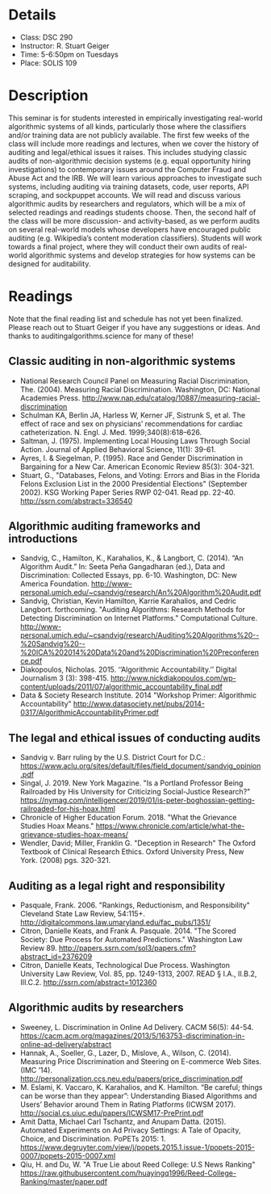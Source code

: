 # Details
* Class: DSC 290
* Instructor: R. Stuart Geiger
* Time: 5-6:50pm on Tuesdays
* Place: SOLIS 109

# Description

This seminar is for students interested in empirically investigating real-world algorithmic systems of all kinds, particularly those where the classifiers and/or training data are not publicly available. The first few weeks of the class will include more readings and lectures, when we cover the history of auditing and legal/ethical issues it raises. This includes studying classic audits of non-algorithmic decision systems (e.g. equal opportunity hiring investigations) to contemporary issues around the Computer Fraud and Abuse Act and the IRB. We will learn various approaches to investigate such systems, including auditing via training datasets, code, user reports, API scraping, and sockpuppet accounts. We will read and discuss various algorithmic audits by researchers and regulators, which will be a mix of selected readings and readings students choose. Then, the second half of the class will be more discussion- and activity-based, as we perform audits on several real-world models whose developers have encouraged public auditing (e.g. Wikipedia’s content moderation classifiers). Students will work towards a final project, where they will conduct their own audits of real-world algorithmic systems and develop strategies for how systems can be designed for auditability.

# Readings
Note that the final reading list and schedule has not yet been finalized. Please reach out to Stuart Geiger if you have any suggestions or ideas. And thanks to auditingalgorithms.science for many of these!

## Classic auditing in non-algorithmic systems

* National Research Council Panel on Measuring Racial Discrimination, The. (2004). Measuring Racial Discrimination. Washington, DC: National Academies Press. http://www.nap.edu/catalog/10887/measuring-racial-discrimination
* Schulman KA, Berlin JA, Harless W, Kerner JF, Sistrunk S, et al. The effect of race and sex on physicians’ recommendations for cardiac catheterization. N. Engl. J. Med. 1999;340(8):618–626.
* Saltman, J. (1975). Implementing Local Housing Laws Through Social Action. Journal of Applied Behavioral Science, 11(1): 39-61.
* Ayres, I. & Siegelman, P. (1995). Race and Gender Discrimination in Bargaining for a New Car. American Economic Review 85(3): 304-321.
* Stuart, G., "Databases, Felons, and Voting: Errors and Bias in the Florida Felons Exclusion List in the 2000 Presidential Elections" (September 2002). KSG Working Paper Series RWP 02-041. Read pp. 22-40. http://ssrn.com/abstract=336540

## Algorithmic auditing frameworks and introductions
* Sandvig, C., Hamilton, K., Karahalios, K., & Langbort, C. (2014). “An Algorithm Audit.” In: Seeta Peña Gangadharan (ed.), Data and Discrimination: Collected Essays, pp. 6-10. Washington, DC: New America Foundation. http://www-personal.umich.edu/~csandvig/research/An%20Algorithm%20Audit.pdf
* Sandvig, Christian, Kevin Hamilton, Karrie Karahalios, and Cedric Langbort. forthcoming. "Auditing Algorithms: Research Methods for Detecting Discrimination on Internet Platforms." Computational Culture. http://www-personal.umich.edu/~csandvig/research/Auditing%20Algorithms%20--%20Sandvig%20--%20ICA%202014%20Data%20and%20Discrimination%20Preconference.pdf
* Diakopoulos, Nicholas. 2015. ‘‘Algorithmic Accountability.’’ Digital Journalism 3 (3): 398-415. http://www.nickdiakopoulos.com/wp-content/uploads/2011/07/algorithmic_accountability_final.pdf
* Data & Society Research Institute. 2014 "Workshop Primer: Algorithmic Accountability" http://www.datasociety.net/pubs/2014-0317/AlgorithmicAccountabilityPrimer.pdf

## The legal and ethical issues of conducting audits
* Sandvig v. Barr ruling by the U.S. District Court for D.C.: https://www.aclu.org/sites/default/files/field_document/sandvig_opinion.pdf
* Singal, J. 2019. New York Magazine. "Is a Portland Professor Being Railroaded by His University for Criticizing Social-Justice Research?" https://nymag.com/intelligencer/2019/01/is-peter-boghossian-getting-railroaded-for-his-hoax.html
* Chronicle of Higher Education Forum. 2018. "What the Grievance Studies Hoax Means." https://www.chronicle.com/article/what-the-grievance-studies-hoax-means/
* Wendler, David; Miller, Franklin G. "Deception in Research" The Oxford Textbook of Clinical Research Ethics. Oxford University Press, New York. (2008) pgs. 320-321.

## Auditing as a legal right and responsibility
* Pasquale, Frank. 2006. "Rankings, Reductionism, and Responsibility" Cleveland State Law Review, 54:115+. http://digitalcommons.law.umaryland.edu/fac_pubs/1351/
* Citron, Danielle Keats, and Frank A. Pasquale. 2014. "The Scored Society: Due Process for Automated Predictions." Washington Law Review 89. http://papers.ssrn.com/sol3/papers.cfm?abstract_id=2376209
* Citron, Danielle Keats, Technological Due Process. Washington University Law Review, Vol. 85, pp. 1249-1313, 2007. READ § I.A., II.B.2, III.C.2. http://ssrn.com/abstract=1012360

## Algorithmic audits by researchers
* Sweeney, L. Discrimination in Online Ad Delivery. CACM 56(5): 44-54. https://cacm.acm.org/magazines/2013/5/163753-discrimination-in-online-ad-delivery/abstract
* Hannak, A., Soeller, G., Lazer, D., Mislove, A., Wilson, C. (2014). Measuring Price Discrimination and Steering on E-commerce Web Sites. (IMC ’14). http://personalization.ccs.neu.edu/papers/price_discrimination.pdf
* M. Eslami, K. Vaccaro, K. Karahalios, and K. Hamilton. “Be careful; things can be worse than they appear”: Understanding Biased Algorithms and Users’ Behavior around Them in Rating Platforms (ICWSM 2017). http://social.cs.uiuc.edu/papers/ICWSM17-PrePrint.pdf
* Amit Datta, Michael Carl Tschantz, and  Anupam Datta. (2015). Automated Experiments on Ad Privacy Settings: A Tale of Opacity, Choice, and Discrimination. PoPETs 2015: 1. https://www.degruyter.com/view/j/popets.2015.1.issue-1/popets-2015-0007/popets-2015-0007.xml
* Qiu, H. and Du, W. "A True Lie about Reed College: U.S News Ranking" https://raw.githubusercontent.com/huayingq1996/Reed-College-Ranking/master/paper.pdf
